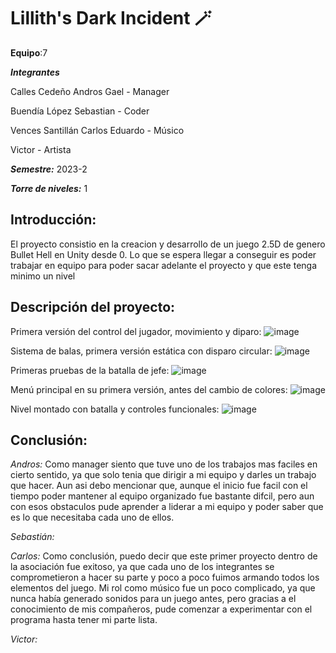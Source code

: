 # Lillith's Dark Incident 🪄

**Equipo**:7 

***Integrantes***

Calles Cedeño Andros Gael - Manager

Buendía López Sebastian - Coder

Vences Santillán Carlos Eduardo - Músico

Victor - Artista

***Semestre:*** 2023-2

***Torre de niveles:*** 1

## **Introducción:**
El proyecto consistio en la creacion y desarrollo de un juego 2.5D de genero Bullet Hell en Unity desde 0.
Lo que se espera llegar a conseguir es poder trabajar en equipo para poder sacar adelante el proyecto y que este tenga minimo un nivel


## **Descripción del proyecto:**

Primera versión del control del jugador, movimiento y diparo:
![image](https://github.com/Anddros/Lilliths-Dark-Incident/assets/112099506/0bafb22d-e976-4fd9-a9fc-b27852ee416b)

Sistema de balas, primera versión estática con disparo circular:
![image](https://github.com/Anddros/Lilliths-Dark-Incident/assets/112099506/0d83527c-adb8-430e-8013-2ee9dbe55317)

Primeras pruebas de la batalla de jefe:
![image](https://github.com/Anddros/Lilliths-Dark-Incident/assets/112099506/3aa5a68c-f92c-4541-84d9-0117e5727398)

Menú principal en su primera versión, antes del cambio de colores:
![image](https://github.com/Anddros/Lilliths-Dark-Incident/assets/112099506/4d297c53-b305-41ae-9530-0160eca4cda2)

Nivel montado con batalla y controles funcionales:
![image](https://github.com/Anddros/Lilliths-Dark-Incident/assets/112099506/c18effaf-5357-4a77-9e9c-6d3dbc8aea43)

## **Conclusión:** 

*Andros:* Como manager siento que tuve uno de los trabajos mas faciles en cierto sentido, ya que solo tenia que dirigir a mi equipo y darles un trabajo 
que hacer. Aun asi debo mencionar que, aunque el inicio fue facil con el tiempo poder mantener al equipo organizado fue bastante difcil, pero aun con esos obstaculos
pude aprender a liderar a mi equipo y poder saber que es lo que necesitaba cada uno de ellos.

*Sebastián:* 

*Carlos:* Como conclusión, puedo decir que este primer proyecto dentro de la asociación fue exitoso, ya que cada uno de los integrantes se comprometieron a hacer su parte y poco
a poco fuimos armando todos los elementos del juego. Mi rol como músico fue un poco complicado, ya que nunca había generado sonidos para un juego antes, pero gracias a el conocimiento
de mis compañeros, pude comenzar a experimentar con el programa hasta tener mi parte lista.

*Victor:*
